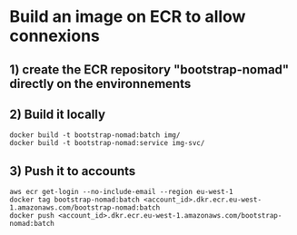 # Build an image on ECR to allow connexions

## 1) create the ECR repository "bootstrap-nomad" directly on the environnements

## 2) Build it locally
```
docker build -t bootstrap-nomad:batch img/
docker build -t bootstrap-nomad:service img-svc/
```

## 3) Push it to accounts
```
aws ecr get-login --no-include-email --region eu-west-1
docker tag bootstrap-nomad:batch <account_id>.dkr.ecr.eu-west-1.amazonaws.com/bootstrap-nomad:batch
docker push <account_id>.dkr.ecr.eu-west-1.amazonaws.com/bootstrap-nomad:batch
```
